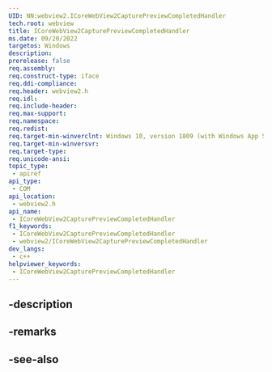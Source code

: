 ```yaml
---
UID: NN:webview2.ICoreWebView2CapturePreviewCompletedHandler
tech.root: webview
title: ICoreWebView2CapturePreviewCompletedHandler
ms.date: 09/20/2022
targetos: Windows
description: 
prerelease: false
req.assembly: 
req.construct-type: iface
req.ddi-compliance: 
req.header: webview2.h
req.idl: 
req.include-header: 
req.max-support: 
req.namespace: 
req.redist: 
req.target-min-winverclnt: Windows 10, version 1809 (with Windows App SDK 1.1 or later)
req.target-min-winversvr: 
req.target-type: 
req.unicode-ansi: 
topic_type:
 - apiref
api_type:
 - COM
api_location:
 - webview2.h
api_name:
 - ICoreWebView2CapturePreviewCompletedHandler
f1_keywords:
 - ICoreWebView2CapturePreviewCompletedHandler
 - webview2/ICoreWebView2CapturePreviewCompletedHandler
dev_langs:
 - c++
helpviewer_keywords:
 - ICoreWebView2CapturePreviewCompletedHandler
---
```


## -description

## -remarks

## -see-also


